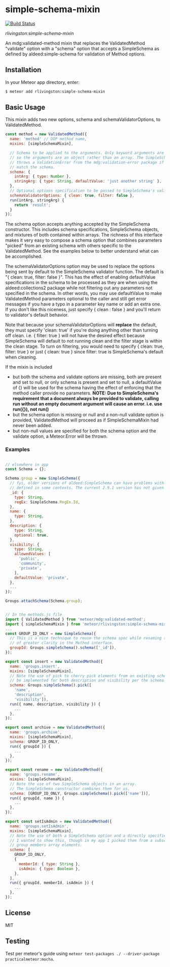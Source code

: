 # simple-schema-mixin
[![Build Status](https://travis-ci.org/rhettlivingston/meteor-simple-schema-mixin.svg?branch=master)](https://travis-ci.org/rhettlivingston/meteor-simple-schema-mixin)

*rlivingston:simple-schema-mixin*

An mdg:validated-method mixin that replaces the ValidatedMethod "validate" option with a "schema"
option that accepts a SimpleSchema as defined by aldeed:simple-schema for validation of Method
options.


## Installation

In your Meteor app directory, enter:

```sh
$ meteor add rlivingston:simple-schema-mixin
```

## Basic Usage

This mixin adds two new options, schema and schemaValidatorOptions, to ValidatedMethod.

```js
const method = new ValidatedMethod({
  name: 'method' // DDP method name,
  mixins: [simpleSchemaMixin],

  // Schema to be applied to the arguments. Only keyword arguments are accepted,
  // so the arguments are an object rather than an array. The SimpleSchema validator
  // throws a ValidationError from the mdg:validation-error package if the args don't
  // match the schema.
  schema: {
    intArg: { type: Number },
    stringArg: { type: String, defaultValue: 'just another string' },
  },
  // Optional options specification to be passed to SimpleSchema's validator function.
  schemaValidatorOptions: { clean: true, filter: false },
  run(intArg, stringArg) {
    return 'result';
  }
});
```

The schema option accepts anything accepted by the SimpleSchema constructor. This includes schema
specifications, SimpleSchema objects, and mixtures of both contained within arrays. The richness
of this interface makes it very easy to compose a schema option that combines parameters "picked"
from an existing schema with others specific to the ValidatedMethod. See the examples below to
better understand what can be accomplished.

The schemaValidatorOptions option may be used to replace the options being sent by default to the SimpleSchema validator function. The default is "{ clean: true, filter: false }". This has the
effect of enabling defaultValue specifications in the schema to be processed as they are when
using the aldeed:collections2 package while not filtering out any parameters not specified in the schema. In other words, you may use defaultValue to make ValidatedMethod parameters optional to the caller and still get error messages if you have a typo in a parameter key name or add an extra one.
If you don't like this niceness, just specify { clean : false } and you'll return to validator's default behavior.

Note that because your schemaValidatorOptions will **replace** the default, they must specify
'clean: true' if you're doing anything other than turning off clean. i.e. { filter: true } will not have the desired effect because SimpleSchema will default to not running clean and the filter stage
is within the clean stage. To turn on filtering, you would need to specify { clean: true, filter: true } or just { clean: true } since filter: true is SimpleSchema's default when cleaning.

If the mixin is included
- but both the schema and validate options are missing, both are present and set to null, or only
schema is present and set to null, a defaultValue of {} will be used for the schema having the
effect of enforcing that the method caller provide no parameters. **NOTE: Due to SimpleSchema's requirement that a document always be provided to validate, calling run without an empty document argument will cause an error. i.e. use run({}), not run()**
- but the schema option is missing or null and a non-null validate option is provided,
ValidatedMethod will proceed as if SimpleSchemaMixin had never been added.
- but non-null values are specified for both the schema option and the validate option, a
Meteor.Error will be thrown.

### Examples

```js

// elsewhere in app
const Schema = {};

Schema.group = new SimpleSchema({
  // fyi, older versions of aldeed:SimpleSchema can have problems with the _id being
  // defined in some contexts. The current 2.9.1 version has not given me any problems.
  _id: {
    type: String,
    regEx: SimpleSchema.RegEx.Id,
  },
  name: {
    type: String,
  },
  description: {
    type: String,
    optional: true,
  },
  visibility: {
    type: String,
    allowedValues: [
      'public',
      'community',
      'private',
    ],
    defaultValue: 'private',
  },
  ...
});

Groups.attachSchema(Schema.group);


// In the methods.js file
import { ValidatedMethod } from 'meteor/mdg:validated-method';
import { simpleSchemaMixin } from 'meteor/rlivingston:simple-schema-mixin';
...
const GROUP_ID_ONLY = new SimpleSchema({
  // This is a nice technique to reuse the schema spec while renaming the key for the sake
  // of greater clarity in the Method interface.
  groupId: Groups.simpleSchema().schema(['_id']),
});

export const insert = new ValidatedMethod({
  name: 'groups.insert',
  mixins: [simpleSchemaMixin],
  // Note the use of pick to cherry pick elements from an existing schema. Defaults will
  // be implemented for both description and visibility per the schema.
  schema: Groups.simpleSchema().pick([
    'name',
    'description',
    'visibility']),
  run({ name, description, visibility }) {
    ...
  },
});

export const archive = new ValidatedMethod({
  name: 'groups.archive',
  mixins: [simpleSchemaMixin],
  schema: GROUP_ID_ONLY,
  run({ groupId }) {
    ...
  },
});

export const rename = new ValidatedMethod({
  name: 'groups.rename',
  mixins: [simpleSchemaMixin],
  // Note the use of two SimpleSchema objects in an array.
  // The SimpleSchema constructor combines them for us.
  schema: [GROUP_ID_ONLY, Groups.simpleSchema().pick(['name'])],
  run({ groupId, name }) {
    ...
  },
});

export const setIsAdmin = new ValidatedMethod({
  name: 'groups.setIsAdmin',
  mixins: [simpleSchemaMixin],
  // Note the use of both a SimpleSchema option and a directly specified schema in this example.
  // I wanted to show this, though in my app I picked them from a subschema that defines the
  // group members array elements.
  schema: [
    GROUP_ID_ONLY,
    {
      memberId: { type: String },
      isAdmin: { type: Boolean },
    },
  ],
  run({ groupId, memberId, isAdmin }) {
    ...
  },
});
```


## License

MIT

## Testing

Test per meteor's guide using `meteor test-packages ./ --driver-package practicalmeteor:mocha`.
